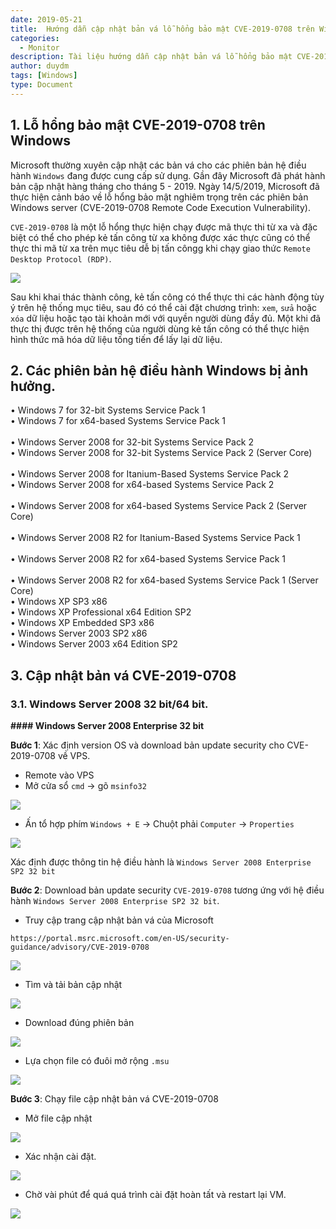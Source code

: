 ```yaml
---
date: 2019-05-21
title:  Hướng dẫn cập nhật bản vá lỗ hổng bảo mật CVE-2019-0708 trên Windows.
categories:
  - Monitor
description: Tài liệu hướng dẫn cập nhật bản vá lỗ hổng bảo mật CVE-2019-0708 trên hệ điều hành Windows
author: duydm
tags: [Windows]
type: Document
---
```


## 1. Lỗ hổng bảo mật CVE-2019-0708 trên Windows

Microsoft thường xuyên cập nhật các bản vá cho các phiên bản hệ điều hành `Windows` đang được cung cấp sử dụng. Gần đây Microsoft đã phát hành bản cập nhật hàng tháng cho tháng 5 - 2019. Ngày 14/5/2019, Microsoft đã thực hiện cảnh báo về lỗ hổng bảo mật nghiêm trọng trên các phiên bản Windows server (CVE-2019-0708 Remote Code Execution Vulnerability). 

`CVE-2019-0708` là một lỗ hổng thực hiện chạy được mã thực thi từ xa và đặc biệt có thể cho phép kẻ tấn công từ xa không được xác thực cũng có thể thực thi mã từ xa trên mục tiêu dễ bị tấn côngg khi chạy giao thức `Remote Desktop Protocol (RDP)`.

![](/images/img-cve-2019-0708/cve1.jpg)

Sau khi khai thác thành công, kẻ tấn công có thể thực thi các hành động tùy ý trên hệ thống mục tiêu, sau đó có thể cài đặt chương trình: `xem`, `sửa` hoặc `xóa` dữ liệu hoặc tạo tài khoản mới với quyền người dùng đầy đủ. Một khi đã thực thị được trên hệ thống của người dùng kẻ tấn công có thể thực hiện hình thức mã hóa dữ liệu tống tiến để lấy lại dữ liệu.

## 2. Các phiên bản hệ điều hành Windows bị ảnh hưởng.

• Windows 7 for 32-bit Systems Service Pack 1 <br>
• Windows 7 for x64-based Systems Service Pack 1 <br>	
• Windows Server 2008 for 32-bit Systems Service Pack 2 <br>
• Windows Server 2008 for 32-bit Systems Service Pack 2 (Server Core) <br>		
• Windows Server 2008 for Itanium-Based Systems Service Pack 2 <br>
• Windows Server 2008 for x64-based Systems Service Pack 2	<br>	
• Windows Server 2008 for x64-based Systems Service Pack 2 (Server Core) <br>	
• Windows Server 2008 R2 for Itanium-Based Systems Service Pack 1 <br>	
• Windows Server 2008 R2 for x64-based Systems Service Pack 1 <br>		
• Windows Server 2008 R2 for x64-based Systems Service Pack 1 (Server Core) <br>
• Windows XP SP3 x86 <br>
• Windows XP Professional x64 Edition SP2 <br>
• Windows XP Embedded SP3 x86 <br>
• Windows Server 2003 SP2 x86 <br>
• Windows Server 2003 x64 Edition SP2 <br>

## 3. Cập nhật bản vá CVE-2019-0708

### 3.1. Windows Server 2008 32 bit/64 bit.

**#### Windows Server 2008 Enterprise 32 bit**

**Bước 1**: Xác định version OS và download bản update security cho CVE-2019-0708 về VPS.

+ Remote vào VPS<br>
+ Mở cửa sổ `cmd` -> gõ `msinfo32`

![](/images/img-cve-2019-0708/Screenshot_1568.png)

+ Ấn tổ hợp phím `Windows + E` -> Chuột phải `Computer` -> `Properties`

![](/images/img-cve-2019-0708/Screenshot_1569.png)

Xác định được thông tin hệ điều hành là `Windows Server 2008 Enterprise SP2 32 bit`

**Bước 2**: Download bản update security `CVE-2019-0708` tương ứng với hệ điều hành `Windows Server 2008 Enterprise SP2 32 bit`.

+ Truy cập trang cập nhật bản vá của Microsoft

```
https://portal.msrc.microsoft.com/en-US/security-guidance/advisory/CVE-2019-0708
```

![](/images/img-cve-2019-0708/Screenshot_1570.png)

+ Tìm và tải bản cập nhật

![](/images/img-cve-2019-0708/Screenshot_1571.png)

+ Download đúng phiên bản

![](/images/img-cve-2019-0708/Screenshot_1572.png)

+ Lựa chọn file có đuôi mở rộng `.msu`

![](/images/img-cve-2019-0708/Screenshot_1573.png)

**Bước 3**: Chạy file cập nhật bản vá CVE-2019-0708

+ Mở file cập nhật

![](/images/img-cve-2019-0708/Screenshot_1574.png)

+ Xác nhận cài đặt.

![](/images/img-cve-2019-0708/Screenshot_1575.png)

+ Chờ vài phút để quá quá trình cài đặt hoàn tất và restart lại VM.

![](/images/img-cve-2019-0708/Screenshot_1576.png)












